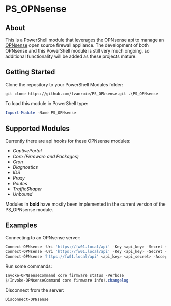 # PS_OPNsense

## About
This is a PowerShell module that leverages the OPNsense api to manage an [OPNsense](https://opnsense.org/) open source firewall appliance. The development of both OPNsense and this PowerShell module is still very much ongoing, so additional functionality will be added as these projects mature.

## Getting Started
Clone the repository to your PowerShell Modules folder:
```git
git clone https://github.com/fvanroie/PS_OPNsense.git .\PS_OPNsense
```

To load this module in PowerShell type:
```powershell
Import-Module -Name PS_OPNsense
```

## Supported Modules
Currently there are api hooks for these OPNsense modules:
- *CaptivePortal*
- *Core (Firmware and Packages)*
- *Cron*
- *Diagnostics*
- *IDS*
- *Proxy*
- *Routes*
- *TrafficShaper*
- *Unbound*

Modules in **bold** have mostly been implemented in the current version of the PS_OPNsense module.

## Examples
Connecting to an OPNsense server:
```powershell
Connect-OPNsense -Uri 'https://fw01.local/api' -Key <api_key> -Secret <api_secret>
Connect-OPNsense -Uri 'https://fw01.local/api' -Key <api_key> -Secret <api_secret> -Verbose
Connect-OPNsense 'https://fw01.local/api' <api_key> <api_secret> -AcceptCertificate
```
Run some commands:
```powershell
Invoke-OPNsenseCommand core firmware status -Verbose
$(Invoke-OPNsenseCommand core firmware info).changelog
```
Disconnect from the server:
```powershell
Disconnect-OPNsense
```
